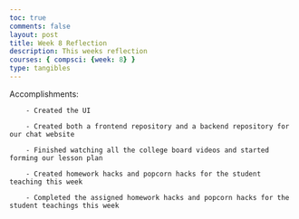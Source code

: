 ```yaml
---
toc: true
comments: false
layout: post
title: Week 8 Reflection
description: This weeks reflection
courses: { compsci: {week: 8} }
type: tangibles
---
```


Accomplishments:

        - Created the UI
       
        - Created both a frontend repository and a backend repository for our chat website
                 
        - Finished watching all the college board videos and started forming our lesson plan
         
        - Created homework hacks and popcorn hacks for the student teaching this week
         
        - Completed the assigned homework hacks and popcorn hacks for the student teachings this week
